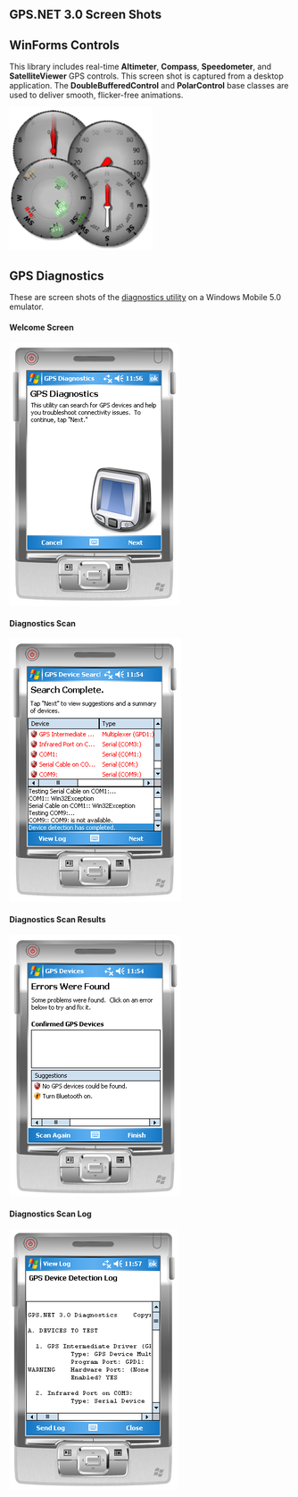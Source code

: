 ## GPS.NET 3.0 Screen Shots

## WinForms Controls
This library includes real-time **Altimeter**, **Compass**, **Speedometer**, and **SatelliteViewer** GPS controls.  This screen shot is captured from a desktop application.  The **DoubleBufferedControl** and **PolarControl** base classes are used to deliver smooth, flicker-free animations.

![](img/toolbox.png)

## GPS Diagnostics
These are screen shots of the [diagnostics utility](GPSDiagnostics.md) on a Windows Mobile 5.0 emulator.

#### Welcome Screen
![](img/welcome.png)

#### Diagnostics Scan
![](img/scan.png)

#### Diagnostics Scan Results
![](img/finish.png)

#### Diagnostics Scan Log
![](img/log.png)
